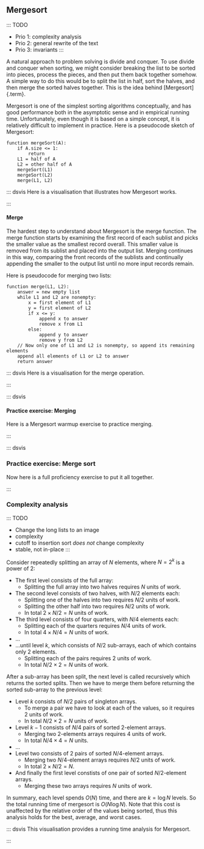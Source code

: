 
## Mergesort

::: TODO
- Prio 1: complexity analysis
- Prio 2: general rewrite of the text
- Prio 3: invariants
:::

A natural approach to problem solving is divide and conquer. To use
divide and conquer when sorting, we might consider breaking the list to
be sorted into pieces, process the pieces, and then put them back
together somehow. A simple way to do this would be to split the list in
half, sort the halves, and then merge the sorted halves together. This
is the idea behind [Mergesort]{.term}.

Mergesort is one of the simplest sorting algorithms conceptually, and
has good performance both in the asymptotic sense and in empirical
running time. Unfortunately, even though it is based on a simple
concept, it is relatively difficult to implement in practice. Here is a
pseudocode sketch of Mergesort:

    function mergeSort(A):
        if A.size <= 1:
            return
        L1 = half of A
        L2 = other half of A
        mergeSort(L1)
        mergeSort(L2)
        merge(L1, L2)

::: dsvis
Here is a visualisation that illustrates how Mergesort works.

<avembed id="mergesortAV" src="Sorting/mergesortAV.html" type="ss" name="Mergesort Visualisation"/>
:::

#### Merge

The hardest step to understand about Mergesort is the merge function.
The merge function starts by examining the first record of each sublist
and picks the smaller value as the smallest record overall. This smaller
value is removed from its sublist and placed into the output list.
Merging continues in this way, comparing the front records of the
sublists and continually appending the smaller to the output list until
no more input records remain.

Here is pseudocode for merging two lists:

    function merge(L1, L2):
        answer = new empty list
        while L1 and L2 are nonempty:
            x = first element of L1
            y = first element of L2
            if x <= y:
                append x to answer
                remove x from L1
            else:
                append y to answer
                remove y from L2
        // Now only one of L1 and L2 is nonempty, so append its remaining elements
        append all elements of L1 or L2 to answer
        return answer

::: dsvis
Here is a visualisation for the merge operation.

<inlineav id="mergesortCON" src="Sorting/mergesortCON.js" name="Merging Slideshow"/>
:::

::: dsvis
#### Practice exercise: Merging

Here is a Mergesort warmup exercise to practice merging.

<avembed id="MergesortMergePRO" src="Sorting/MergesortMergePRO.html" type="ka" name="Mergesort Merging Proficiency Exercise"/>
:::

::: dsvis
### Practice exercise: Merge sort

Now here is a full proficiency exercise to put it all together.

<avembed id="mergesortPRO" src="Sorting/mergesortPRO.html" type="pe" name="Mergesort Proficiency Exercise"/>
:::

<!--
### Invariants
-->

### Complexity analysis

::: TODO
- Change the long lists to an image
- complexity
- cutoff to insertion sort *does not* change complexity
- stable, not in-place
:::

Consider repeatedly splitting an array of $N$ elements, where $N=2^k$ is a power of 2:

- The first level consists of the full array:
    - Splitting the full array into two halves requires $N$ units of work.
- The second level consists of two halves, with $N/2$ elements each:
    - Splitting one of the halves into two requires $N/2$ units of work.
    - Splitting the other half into two requires $N/2$ units of work.
    - In total $2\times N/2 = N$ units of work.
- The third level consists of four quarters, with $N/4$ elements each:
    - Splitting each of the quarters requires $N/4$ units of work.
    - In total $4\times N/4=N$ units of work.
- ...
- ...until level $k$, which consists of $N/2$ sub-arrays, each of which contains only $2$ elements.
    - Splitting each of the pairs requires $2$ units of work.
    - In total $N/2\times 2=N$ units of work.

After a sub-array has been split, the next level is called recursively which returns the sorted splits.
Then we have to merge them before returning the sorted sub-array to the previous level:

- Level $k$ consists of $N/2$ pairs of singleton arrays.
    - To merge a pair we have to look at each of the values, so it requires $2$ units of work.
    - In total $N/2\times 2=N$ units of work.
- Level $k-1$ consists of $N/4$ pairs of sorted $2$-element arrays.
    - Merging two $2$-elements arrays requires $4$ units of work.
    - In total $N/4\times 4=N$ units.
- ...
- Level two consists of $2$ pairs of sorted $N/4$-element arrays.
    - Merging two $N/4$-element arrays requires $N/2$ units of work.
    - In total $2\times N/2=N$.
- And finally the first level constists of one pair of sorted $N/2$-element arrays.
    - Merging these two arrays requires $N$ units of work.

In summary, each level spends $O(N)$ time, and there are $k=\log N$ levels.
So the total running time of mergesort is $O(N \log N)$.
Note that this cost is unaffected by the relative order of the values being sorted, thus this analysis holds for the best, average, and worst cases.


::: dsvis
This visualisation provides a running time analysis for Mergesort.

<inlineav id="MergeSortAnalysisCON" src="Sorting/MergeSortAnalysisCON.js" name="Mergesort Analysis Slideshow" links="Sorting/MergeSortAnalysisCON.css"/>
:::



